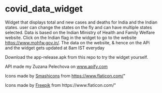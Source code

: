 # covid_data_widget
Widget that displays total and new cases and deaths for India and the Indian states. user can change the states on the fly and can have multiple states selected. Data is based on the Indian Ministry of Health and Family Welfare website. Click on the Indian flag in the widget to go to the website https://www.mohfw.gov.in/. The data on the website, & hence on the APi and the widget gets updated at 8am IST everyday

Download the app-release.apk from this repo to try the widget yourself.
<ONLY WORKS ON ANDROID PHONES>


API made my Zuzana Pelechova on www.apify.com

Icons made by <a href="https://www.flaticon.com/authors/smashicons" title="Smashicons">Smashicons</a> from https://www.flaticon.com/" 

<div>Icons made by <a href="https://www.flaticon.com/authors/freepik" title="Freepik">Freepik</a> from https://www.flaticon.com/" 
